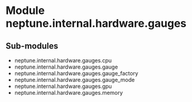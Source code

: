 Module neptune.internal.hardware.gauges
=======================================

Sub-modules
-----------
* neptune.internal.hardware.gauges.cpu
* neptune.internal.hardware.gauges.gauge
* neptune.internal.hardware.gauges.gauge_factory
* neptune.internal.hardware.gauges.gauge_mode
* neptune.internal.hardware.gauges.gpu
* neptune.internal.hardware.gauges.memory